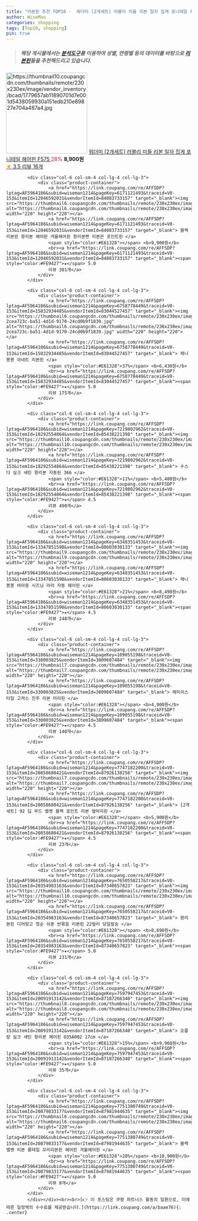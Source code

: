 ```yaml
---
title: "리본핀 추천 TOP10 -  워더미 [2개세트] 러블리 미들 리본 일자 집게 포니테일 헤어핀 F575 "
author: WiseMan
categories: shopping
tags: [Top10, shopping]
pin: true
---
```


> ##### 해당 게시물에서는 [**분석도구**](https://itemscout.io/)를 이용하여 **성별**, **연령별** 등의 데이터를 바탕으로 [**리본핀**](https://link.coupang.com/a/baae76)들을 추천해드리고 있습니다.
<div class="container"><div class="row">
            <div class="col-6 col-sm-4 col-lg-4 col-lg-3">
                <div class="product-container">
                    <a href="https://link.coupang.com/re/AFFSDP?lptag=AF5964186&subid=wiseman1214&pageKey=7515952717&traceid=V0-153&itemId=19703204049&vendorItemId=86807861255" target="_blank"><img src="https://thumbnail10.coupangcdn.com/thumbnails/remote/230x230ex/image/vendor_inventory/bcad/1779657ab11890701d7e001d5438059930a151edb210e89827e704a487a4.jpg" alt="https://thumbnail10.coupangcdn.com/thumbnails/remote/230x230ex/image/vendor_inventory/bcad/1779657ab11890701d7e001d5438059930a151edb210e89827e704a487a4.jpg" width="220" height="220"></a>
                    <a href="https://link.coupang.com/re/AFFSDP?lptag=AF5964186&subid=wiseman1214&pageKey=7515952717&traceid=V0-153&itemId=19703204049&vendorItemId=86807861255" target="_blank"> 워더미 [2개세트] 러블리 미들 리본 일자 집게 포니테일 헤어핀 F575 </a>
                    <span style="color:#E61328">28%</span> <b>8,900원</b>
                    <br><a href="https://link.coupang.com/re/AFFSDP?lptag=AF5964186&subid=wiseman1214&pageKey=7515952717&traceid=V0-153&itemId=19703204049&vendorItemId=86807861255" target="_blank"><span style="color:#FE9427">★</span> 3.5
                    리뷰 16개</a>
                </div>
            </div>
            
            <div class="col-6 col-sm-4 col-lg-4 col-lg-3">
                <div class="product-container">
                    <a href="https://link.coupang.com/re/AFFSDP?lptag=AF5964186&subid=wiseman1214&pageKey=6171121493&traceid=V0-153&itemId=12046592031&vendorItemId=84083733157" target="_blank"><img src="https://thumbnail6.coupangcdn.com/thumbnails/remote/230x230ex/image/vendor_inventory/dd52/aef30b9a7d204718137a4808711f5d81f6e4ae61a5391b8aa7bb64c4375e.jpg" alt="https://thumbnail6.coupangcdn.com/thumbnails/remote/230x230ex/image/vendor_inventory/dd52/aef30b9a7d204718137a4808711f5d81f6e4ae61a5391b8aa7bb64c4375e.jpg" width="220" height="220"></a>
                    <a href="https://link.coupang.com/re/AFFSDP?lptag=AF5964186&subid=wiseman1214&pageKey=6171121493&traceid=V0-153&itemId=12046592031&vendorItemId=84083733157" target="_blank"> 블랙 리본핀 왕리본 헤어핀 겨울헤어핀 왕리본삔 리본끈 포인트핀 </a>
                    <span style="color:#E61328"></span> <b>9,900원</b>
                    <br><a href="https://link.coupang.com/re/AFFSDP?lptag=AF5964186&subid=wiseman1214&pageKey=6171121493&traceid=V0-153&itemId=12046592031&vendorItemId=84083733157" target="_blank"><span style="color:#FE9427">★</span> 5.0
                    리뷰 301개</a>
                </div>
            </div>
            
            <div class="col-6 col-sm-4 col-lg-4 col-lg-3">
                <div class="product-container">
                    <a href="https://link.coupang.com/re/AFFSDP?lptag=AF5964186&subid=wiseman1214&pageKey=6758778449&traceid=V0-153&itemId=15832934485&vendorItemId=83044527457" target="_blank"><img src="https://thumbnail6.coupangcdn.com/thumbnails/remote/230x230ex/image/retail/images/7110950802391836-2cea723c-ba51-4d1d-9170-24cd0b9f1839.jpg" alt="https://thumbnail6.coupangcdn.com/thumbnails/remote/230x230ex/image/retail/images/7110950802391836-2cea723c-ba51-4d1d-9170-24cd0b9f1839.jpg" width="220" height="220"></a>
                    <a href="https://link.coupang.com/re/AFFSDP?lptag=AF5964186&subid=wiseman1214&pageKey=6758778449&traceid=V0-153&itemId=15832934485&vendorItemId=83044527457" target="_blank"> 채니봉봉 아네트 리본핀 </a>
                    <span style="color:#E61328">37%</span> <b>6,430원</b>
                    <br><a href="https://link.coupang.com/re/AFFSDP?lptag=AF5964186&subid=wiseman1214&pageKey=6758778449&traceid=V0-153&itemId=15832934485&vendorItemId=83044527457" target="_blank"><span style="color:#FE9427">★</span> 5.0
                    리뷰 175개</a>
                </div>
            </div>
            
            <div class="col-6 col-sm-4 col-lg-4 col-lg-3">
                <div class="product-container">
                    <a href="https://link.coupang.com/re/AFFSDP?lptag=AF5964186&subid=wiseman1214&pageKey=7219802962&traceid=V0-153&itemId=18292554864&vendorItemId=85438221398" target="_blank"><img src="https://thumbnail10.coupangcdn.com/thumbnails/remote/230x230ex/image/rs_quotation_api/ytl60ezk/d20b23e379b9429584b6a0893cef95d0.jpg" alt="https://thumbnail10.coupangcdn.com/thumbnails/remote/230x230ex/image/rs_quotation_api/ytl60ezk/d20b23e379b9429584b6a0893cef95d0.jpg" width="220" height="220"></a>
                    <a href="https://link.coupang.com/re/AFFSDP?lptag=AF5964186&subid=wiseman1214&pageKey=7219802962&traceid=V0-153&itemId=18292554864&vendorItemId=85438221398" target="_blank"> 수스다 실크 새틴 왕리본 자동핀 366 </a>
                    <span style="color:#E61328">11%</span> <b>5,400원</b>
                    <br><a href="https://link.coupang.com/re/AFFSDP?lptag=AF5964186&subid=wiseman1214&pageKey=7219802962&traceid=V0-153&itemId=18292554864&vendorItemId=85438221398" target="_blank"><span style="color:#FE9427">★</span> 4.5
                    리뷰 490개</a>
                </div>
            </div>
            
            <div class="col-6 col-sm-4 col-lg-4 col-lg-3">
                <div class="product-container">
                    <a href="https://link.coupang.com/re/AFFSDP?lptag=AF5964186&subid=wiseman1214&pageKey=6348351453&traceid=V0-153&itemId=13347851590&vendorItemId=80603030133" target="_blank"><img src="https://thumbnail9.coupangcdn.com/thumbnails/remote/230x230ex/image/rs_quotation_api/gwqhwax2/660fbb3e975247d39b8476b48e64599e.jpg" alt="https://thumbnail9.coupangcdn.com/thumbnails/remote/230x230ex/image/rs_quotation_api/gwqhwax2/660fbb3e975247d39b8476b48e64599e.jpg" width="220" height="220"></a>
                    <a href="https://link.coupang.com/re/AFFSDP?lptag=AF5964186&subid=wiseman1214&pageKey=6348351453&traceid=V0-153&itemId=13347851590&vendorItemId=80603030133" target="_blank"> 채니봉봉 여아용 시즈닝 라라 자동 헤어핀 </a>
                    <span style="color:#E61328">21%</span> <b>8,490원</b>
                    <br><a href="https://link.coupang.com/re/AFFSDP?lptag=AF5964186&subid=wiseman1214&pageKey=6348351453&traceid=V0-153&itemId=13347851590&vendorItemId=80603030133" target="_blank"><span style="color:#FE9427">★</span> 4.5
                    리뷰 248개</a>
                </div>
            </div>
            
            <div class="col-6 col-sm-4 col-lg-4 col-lg-3">
                <div class="product-container">
                    <a href="https://link.coupang.com/re/AFFSDP?lptag=AF5964186&subid=wiseman1214&pageKey=109055198&traceid=V0-153&itemId=330003825&vendorItemId=3809607484" target="_blank"><img src="https://thumbnail7.coupangcdn.com/thumbnails/remote/230x230ex/image/vendor_inventory/6226/c0645f43c71df28393e26a4ba3fff6f522360666ba0aca0a469d6bfc76f0.jpg" alt="https://thumbnail7.coupangcdn.com/thumbnails/remote/230x230ex/image/vendor_inventory/6226/c0645f43c71df28393e26a4ba3fff6f522360666ba0aca0a469d6bfc76f0.jpg" width="220" height="220"></a>
                    <a href="https://link.coupang.com/re/AFFSDP?lptag=AF5964186&subid=wiseman1214&pageKey=109055198&traceid=V0-153&itemId=330003825&vendorItemId=3809607484" target="_blank"> 헤미쉬스타일 고져스 진주 리본 머리핀 </a>
                    <span style="color:#E61328"></span> <b>4,900원</b>
                    <br><a href="https://link.coupang.com/re/AFFSDP?lptag=AF5964186&subid=wiseman1214&pageKey=109055198&traceid=V0-153&itemId=330003825&vendorItemId=3809607484" target="_blank"><span style="color:#FE9427">★</span> 4.5
                    리뷰 140개</a>
                </div>
            </div>
            
            <div class="col-6 col-sm-4 col-lg-4 col-lg-3">
                <div class="product-container">
                    <a href="https://link.coupang.com/re/AFFSDP?lptag=AF5964186&subid=wiseman1214&pageKey=7747182200&traceid=V0-153&itemId=20858680421&vendorItemId=87926138256" target="_blank"><img src="https://thumbnail7.coupangcdn.com/thumbnails/remote/230x230ex/image/vendor_inventory/95f1/ca0d806e98107f76cde47294a99cb38e6ecc100e0babe5681725a6b5df10.jpg" alt="https://thumbnail7.coupangcdn.com/thumbnails/remote/230x230ex/image/vendor_inventory/95f1/ca0d806e98107f76cde47294a99cb38e6ecc100e0babe5681725a6b5df10.jpg" width="220" height="220"></a>
                    <a href="https://link.coupang.com/re/AFFSDP?lptag=AF5964186&subid=wiseman1214&pageKey=7747182200&traceid=V0-153&itemId=20858680421&vendorItemId=87926138256" target="_blank"> [2개 세트] 92 딥 무드 벨벳 블랙 포인트 리본 옆머리핀 </a>
                    <span style="color:#E61328"></span> <b>5,900원</b>
                    <br><a href="https://link.coupang.com/re/AFFSDP?lptag=AF5964186&subid=wiseman1214&pageKey=7747182200&traceid=V0-153&itemId=20858680421&vendorItemId=87926138256" target="_blank"><span style="color:#FE9427">★</span> 4.5
                    리뷰 23개</a>
                </div>
            </div>
            
            <div class="col-6 col-sm-4 col-lg-4 col-lg-3">
                <div class="product-container">
                    <a href="https://link.coupang.com/re/AFFSDP?lptag=AF5964186&subid=wiseman1214&pageKey=7650558217&traceid=V0-153&itemId=20354983163&vendorItemId=87340657823" target="_blank"><img src="https://thumbnail10.coupangcdn.com/thumbnails/remote/230x230ex/image/vendor_inventory/3b2b/a82dfd7794f4d0c284a2b265f7fa7b306c5ad8daf9d9f5a9fb272cc37801.jpg" alt="https://thumbnail10.coupangcdn.com/thumbnails/remote/230x230ex/image/vendor_inventory/3b2b/a82dfd7794f4d0c284a2b265f7fa7b306c5ad8daf9d9f5a9fb272cc37801.jpg" width="220" height="220"></a>
                    <a href="https://link.coupang.com/re/AFFSDP?lptag=AF5964186&subid=wiseman1214&pageKey=7650558217&traceid=V0-153&itemId=20354983163&vendorItemId=87340657823" target="_blank"> 왕리본핀 디어망고 청순 쉬폰 반묶음 리본핀 22컬러 당일발송 </a>
                    <span style="color:#E61328"></span> <b>8,690원</b>
                    <br><a href="https://link.coupang.com/re/AFFSDP?lptag=AF5964186&subid=wiseman1214&pageKey=7650558217&traceid=V0-153&itemId=20354983163&vendorItemId=87340657823" target="_blank"><span style="color:#FE9427">★</span> 5.0
                    리뷰 231개</a>
                </div>
            </div>
            
            <div class="col-6 col-sm-4 col-lg-4 col-lg-3">
                <div class="product-container">
                    <a href="https://link.coupang.com/re/AFFSDP?lptag=AF5964186&subid=wiseman1214&pageKey=7597947453&traceid=V0-153&itemId=20091913142&vendorItemId=87187266340" target="_blank"><img src="https://thumbnail8.coupangcdn.com/thumbnails/remote/230x230ex/image/rs_quotation_api/h9pua99x/ead3ab6b3ce44d8394359d015f981d5c.jpg" alt="https://thumbnail8.coupangcdn.com/thumbnails/remote/230x230ex/image/rs_quotation_api/h9pua99x/ead3ab6b3ce44d8394359d015f981d5c.jpg" width="220" height="220"></a>
                    <a href="https://link.coupang.com/re/AFFSDP?lptag=AF5964186&subid=wiseman1214&pageKey=7597947453&traceid=V0-153&itemId=20091913142&vendorItemId=87187266340" target="_blank"> 오플랑 실크 새틴 왕리본 헤어핀 O35A002 17cm </a>
                    <span style="color:#E61328">15%</span> <b>9,960원</b>
                    <br><a href="https://link.coupang.com/re/AFFSDP?lptag=AF5964186&subid=wiseman1214&pageKey=7597947453&traceid=V0-153&itemId=20091913142&vendorItemId=87187266340" target="_blank"><span style="color:#FE9427">★</span> 5.0
                    리뷰 35개</a>
                </div>
            </div>
            
            <div class="col-6 col-sm-4 col-lg-4 col-lg-3">
                <div class="product-container">
                    <a href="https://link.coupang.com/re/AFFSDP?lptag=AF5964186&subid=wiseman1214&pageKey=7751380749&traceid=V0-153&itemId=20879833177&vendorItemId=87981944635" target="_blank"><img src="https://thumbnail6.coupangcdn.com/thumbnails/remote/230x230ex/image/vendor_inventory/a244/e73f1bb75e7d8e350864f5ff1c5a96ed15136ea620994bab77fcf8650d26.jpg" alt="https://thumbnail6.coupangcdn.com/thumbnails/remote/230x230ex/image/vendor_inventory/a244/e73f1bb75e7d8e350864f5ff1c5a96ed15136ea620994bab77fcf8650d26.jpg" width="220" height="220"></a>
                    <a href="https://link.coupang.com/re/AFFSDP?lptag=AF5964186&subid=wiseman1214&pageKey=7751380749&traceid=V0-153&itemId=20879833177&vendorItemId=87981944635" target="_blank"> 블랙 벨벳 리본 롱테일 꼬리리본핀 헤어핀 겨울헤어핀 </a>
                    <span style="color:#E61328">28%</span> <b>10,900원</b>
                    <br><a href="https://link.coupang.com/re/AFFSDP?lptag=AF5964186&subid=wiseman1214&pageKey=7751380749&traceid=V0-153&itemId=20879833177&vendorItemId=87981944635" target="_blank"><span style="color:#FE9427">★</span> 5.0
                    리뷰 8개</a>
                </div>
            </div>
            </div></div><br><br>[👉 이 포스팅은 쿠팡 파트너스 활동의 일환으로, 이에 따른 일정액의 수수료를 제공받습니다.](https://link.coupang.com/a/baae76){: .center}